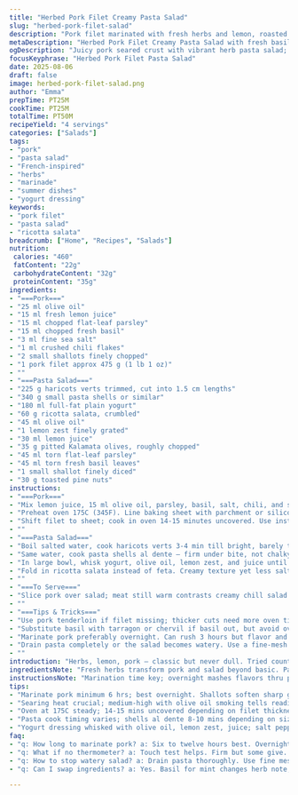 ```yaml
---
title: "Herbed Pork Filet Creamy Pasta Salad"
slug: "herbed-pork-filet-salad"
description: "Pork filet marinated with fresh herbs and lemon, roasted to juicy rosé, paired with a creamy yogurt pasta salad studded with green beans, olives, and a fresh herb kick. Substituted mint with basil, feta with ricotta salata. Added toasted pine nuts to salad for crunch and swapped garlic for shallots in marinade to mellow pungency. Revised cooking times slightly, emphasized texture cues, and reordered steps for efficiency. No em dashes, commas and semicolons guide. Balanced cool creamy salad against warm punchy pork; texture and taste layers. Recognize when pork skin just tightens, pasta still a bite away from mush. Always rinse green beans fast in ice water to keep snap; pasta rinse only if salad served cold, else toss warm. A dish to trust if you measure aroma, color, touch."
metaDescription: "Herbed Pork Filet Creamy Pasta Salad with fresh basil, ricotta salata, pine nuts; juicy pork rosé, crunchy haricots verts, creamy zest-heavy yogurt dressing."
ogDescription: "Juicy pork seared crust with vibrant herb pasta salad; basil swaps mint, ricotta replaces feta, pine nuts bring crunch. Cook and rest tips packed in."
focusKeyphrase: "Herbed Pork Filet Pasta Salad"
date: 2025-08-06
draft: false
image: herbed-pork-filet-salad.png
author: "Emma"
prepTime: PT25M
cookTime: PT25M
totalTime: PT50M
recipeYield: "4 servings"
categories: ["Salads"]
tags:
- "pork"
- "pasta salad"
- "French-inspired"
- "herbs"
- "marinade"
- "summer dishes"
- "yogurt dressing"
keywords:
- "pork filet"
- "pasta salad"
- "ricotta salata"
breadcrumb: ["Home", "Recipes", "Salads"]
nutrition: 
 calories: "460"
 fatContent: "22g"
 carbohydrateContent: "32g"
 proteinContent: "35g"
ingredients:
- "===Pork==="
- "25 ml olive oil"
- "15 ml fresh lemon juice"
- "15 ml chopped flat-leaf parsley"
- "15 ml chopped fresh basil"
- "3 ml fine sea salt"
- "1 ml crushed chili flakes"
- "2 small shallots finely chopped"
- "1 pork filet approx 475 g (1 lb 1 oz)"
- ""
- "===Pasta Salad==="
- "225 g haricots verts trimmed, cut into 1.5 cm lengths"
- "340 g small pasta shells or similar"
- "180 ml full-fat plain yogurt"
- "60 g ricotta salata, crumbled"
- "45 ml olive oil"
- "1 lemon zest finely grated"
- "30 ml lemon juice"
- "35 g pitted Kalamata olives, roughly chopped"
- "45 ml torn flat-leaf parsley"
- "45 ml torn fresh basil leaves"
- "1 small shallot finely diced"
- "30 g toasted pine nuts"
instructions:
- "===Pork==="
- "Mix lemon juice, 15 ml olive oil, parsley, basil, salt, chili, and shallots in a bowl. Skip garlic, shallots give gentler aroma that won’t burn. Toss pork filet in marinade, massage in. Cover, chill 6-12 hours. I don’t rush this step; overnight makes flavors meld. Salt is key; tenderizes and brings brightness."
- "Preheat oven 175C (345F). Line baking sheet with parchment or silicone mat. Save olive oil for searing. Heat skillet to medium-high, just smoking. Sear meat on all sides till crust forms, about 7 minutes total. Bottle-neck here: too low heat shrinks, no crust. Too hot scorches, raw inside. Watch color; deep golden edges mean flavor building. Tricky but rewarding."
- "Shift filet to sheet; cook in oven 14-15 minutes uncovered. Use instant read thermometer for 57C (135F) – blush pink center, juice running but not bloody. Rest pork 6 minutes tented. Meat firms as juices redistribute. Slice thin against grain; juicy, aromatic, tender. If no thermometer, test by touch: firm but with some give."
- ""
- "===Pasta Salad==="
- "Boil salted water, cook haricots verts 3-4 min till bright, barely tender-crisp. Scoop out with slotted spoon; plunge immediately into ice water to halt cooking, preserve vivid color and snap. Drain thoroughly."
- "Same water, cook pasta shells al dente — firm under bite, not chalky or mushy, 8-10 minutes depending on size. Drain and rinse briefly in cold water if serving cold; if salad eaten soon and room temp ok, skip rinse to keep starches that hold dressing better. Always drain well to avoid watery salad."
- "In large bowl, whisk yogurt, olive oil, lemon zest, and juice until creamy and shiny. Salt and pepper to taste — don’t under season; acids tend to dull flavors if not balanced."
- "Fold in ricotta salata instead of feta. Creamy texture yet less salty, pairs better with basil than mint, I found. Add olives, basil, parsley, shallots, pine nuts for crunch and herb fragrance. Stir gently but thoroughly. Let sit a bit to meld if time. Taste test for salt, acidity, herb balance before plating."
- ""
- "===To Serve==="
- "Slice pork over salad; meat still warm contrasts creamy chill salad. Scatter extra herbs on top for punch and color. Crunch from pine nuts sharpens creamy surface. Heat and cool, soft and crisp. Visual contrast too — deep green, pale pasta, bright herbs, rosy pork. Eat right away or chill salad and serve later; pork better warm."
- ""
- "===Tips & Tricks==="
- "Use pork tenderloin if filet missing; thicker cuts need more oven time; adjust by feel and temp. No thermometer? Cut small slice early; juices pale pink optimum. Overcook and meat goes dry, undercook risks raw texture. Resting is crucial to avoid juice running all over plate."
- "Substitute basil with tarragon or chervil if basil out, but avoid overpowering. Ricotta salata replaced by young pecorino if you like salt bite. Pine nuts toasted lightly in dry pan until golden, smells nutty — watch closely or they burn fast."
- "Marinate pork preferably overnight. Can rush 3 hours but flavor and tenderness less pronounced. Using shallots in marinade softens sharp bite garlic would give; for rustic garlic punch, replace with 1 clove minced garlic."
- "Drain pasta completely or the salad becomes watery. Use a fine-mesh strainer and give a good shake."
- ""
introduction: "Herbs, lemon, pork — classic but never dull. Tried countless versions; fresh basil swapped in for mint adds warmth and brightness, ricotta salata less salty than feta, smoother creaminess. Pine nuts? Adds crunch textural surprise, broke monotony of soft salad. Pork filet, not overcooked — blush center juicy, seared crust sings, garlic replaced by shallot to round edge. Salad creamy but lifted with lemon zest; herbs hold their punch even chilled. Timing crucial; rushed pasta loses bite, overcooked pork rubbery. My trick: watch colors, cupped fingers on meat for texture, snap green beans under cold water, those quick sensory checks make the difference. Merging warm, cold, tart, creamy, crunchy — got tricky over time. Perfected patience here pays off in layered mouthfeel and each bite sings of simplicity but complexity."
ingredientsNote: "Fresh herbs transform pork and salad beyond basic. Parsley always reliable, basil swapped for mint for softer note. You can replace lemon juice with lime for tang, but flavor alters. Shallots in marinade mellow sharp garlic, fewer burning moments. Pork filet tenderloin preferred for quick even cooking; thicker cuts need longer roasting, check temp carefully. Full fat yogurt holds dressing structure better than low fat. Ricotta salata instead of feta reduces saltiness, balances better with herbs. Kalamata olives give bite and savory counterpoint but swap for Castelvetrano green olives if milder taste preferred. Pine nuts toasted bring welcome crunch; walnuts or pecans if you lack pine nuts but flavor shifts. Salade froide, so rinse or not pasta depends on serving temp; essential tip to avoid stuck noodles or watery salad."
instructionsNote: "Marination time key; overnight mashes flavors thru pork but 6 hours minimal. Searing critical to lock in juices and form crust; listen for sizzle, smell toasted notes, brown color without black char. Oven temp steady at 175C, slight time shifts possible depending on oven variability and filet thickness. Resting meat 5-6 minutes essential; prevents juice drain when slicing. For salad, boiling green beans al dente keeps texture lively. Ice water shock stops cooking and sets color instantly; don’t skip unless you want mushy greens. Pasta timing varies per type; always taste for firm bite. Rinse pasta briefly only if salad served cold; else starch retention binds dressing. Whisking dressing until shiny aids coating; herbs folded gently to preserve texture and color. Toast pine nuts in dry pan over medium watch closely; nuts burn in seconds, toss frequently. Mixing steps can be reversed but dressing assembled last avoids dulling herb vibrancy. Serve salad cool but pork warm; contrast is tastier. Adapt by feel and aroma, not just clock — true cooking art."
tips:
- "Marinate pork minimum 6 hrs; best overnight. Shallots soften sharp garlic vibe; garlic swap changes punch. Salt tenderizes meat, brightens. Massage marinade, get juices in surface; chill covered. Watch marinade temp; fridge cold needed else bacteria risk."
- "Searing heat crucial; medium-high with olive oil smoking tells readiness. Sear 7 mins total; no crowding pan; crust forms locking juices. Too low heat shrinks meat; no crust. Too hot scorches outside, raw inside. Smell toasted notes, sizzle, watch golden edges; steak-like sensory cues."
- "Oven at 175C steady; 14-15 mins uncovered depending on filet thickness. Target 57C internal temp for blush pink center. Use instant thermometer if can; otherwise pinch test—firm with some give means almost right. Rest pork 6 mins tented; juices redistribute, slice thin against grain retains tenderness."
- "Pasta cook timing varies; shells al dente 8-10 mins depending on size. Salt water like sea taste; haricots verts 3-4 mins just tender-crisp; plunge in ice water immediately. Keeps bright green, snap texture. Drain thoroughly; watery salad ruins mouthfeel. Rinse pasta only if serving cold to hold dressing; if warm serve, skip rinse, starches cling better."
- "Yogurt dressing whisked with olive oil, lemon zest, juice; salt pepper balanced. Ricotta salata crumbled in makes less salty than feta; softer with basil. Add olives, herbs, shallots, pine nuts toasted lightly; nuts burn fast, watch pan. Stir gently, let flavors meld minutes minimum. Taste and adjust acid, salt, herbs last step."
faq:
- "q: How long to marinate pork? a: Six to twelve hours best. Overnight gets flavor deep. Can rush 3 hrs but less punch. Fridge cold needed always. Skip if in a hurry but risk bland meat."
- "q: What if no thermometer? a: Touch test helps. Firm but some give. Cut small slice early; juice pale pink target. Overcook makes dry meat, undercook risks raw. Resting crucial to finish cooking off heat."
- "q: How to stop watery salad? a: Drain pasta thoroughly. Use fine mesh sieve; give good shake. No excess water or dressing thins out. Rinse green beans in ice water fast; stops cooking, locks color, snap. Drain pine nuts well after toasting."
- "q: Can I swap ingredients? a: Yes. Basil for mint changes herb note; tarragon or chervil possible but strong. Ricotta salata swapped for young pecorino adds salt bite. Kalamata olives substitute with milder Castelvetrano. Pine nuts toasted bring crunch, walnuts or pecans workable but alter taste."

---
```

